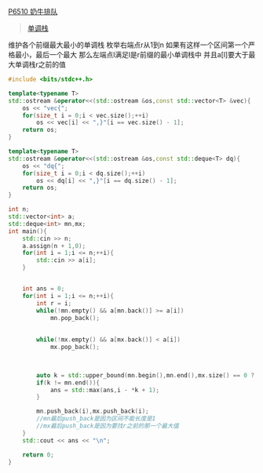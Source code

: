 [P6510 奶牛排队](https://www.luogu.com.cn/problem/P6510)

> [单调栈](https://github.com/GongNanyue/ProblemSolve/blob/main/%E6%95%B0%E6%8D%AE%E7%BB%93%E6%9E%84/%E5%8D%95%E8%B0%83%E6%A0%88.md)



维护各个前缀最大最小的单调栈
枚举右端点r从1到n
如果有这样一个区间第一个严格最小，最后一个最大
那么左端点l满足l是r前缀的最小单调栈中 并且a[l]要大于最大单调栈r之前的值


```cpp
#include <bits/stdc++.h>

template<typename T>
std::ostream &operator<<(std::ostream &os,const std::vector<T> &vec){
    os << "vec{";
    for(size_t i = 0;i < vec.size();++i)
        os << vec[i] << ",}"[i == vec.size() - 1];
    return os;
}

template<typename T>
std::ostream &operator<<(std::ostream &os,const std::deque<T> dq){
    os << "dq{";
    for(size_t i = 0;i < dq.size();++i)
        os << dq[i] << ",}"[i == dq.size() - 1];
    return os;
}

int n;
std::vector<int> a;
std::deque<int> mn,mx;
int main(){
    std::cin >> n;
    a.assign(n + 1,0);
    for(int i = 1;i <= n;++i){ 
        std::cin >> a[i];
    }


    int ans = 0;
    for(int i = 1;i <= n;++i){
        int r = i;
        while(!mn.empty() && a[mn.back()] >= a[i])
            mn.pop_back();
        
        
        while(!mx.empty() && a[mx.back()] < a[i])
            mx.pop_back();
        


        auto k = std::upper_bound(mn.begin(),mn.end(),mx.size() == 0 ? 0 : mx.back());
        if(k != mn.end()){
            ans = std::max(ans,i - *k + 1);
        }

        mn.push_back(i),mx.push_back(i);
        //mn最后push_back是因为区间不能长度是1
        //mx最后push_back是因为要找r之前的那一个最大值
    }
    std::cout << ans << "\n";

    return 0;
}
```
